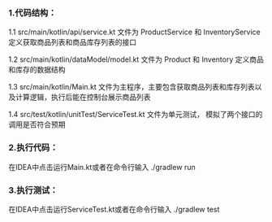 ### 1.代码结构：
1.1 src/main/kotlin/api/service.kt 文件为 ProductService 和 InventoryService 定义获取商品列表和商品库存列表的接口

1.2 src/main/kotlin/dataModel/model.kt 文件为 Product 和 Inventory 定义商品和库存的数据结构

1.3 src/main/kotlin/Main.kt 文件为主程序，主要包含获取商品列表和库存列表以及计算逻辑，执行后能在控制台展示商品列表

1.4 src/test/kotlin/unitTest/ServiceTest.kt  文件为单元测试， 模拟了两个接口的调用是否符合预期

### 2.执行代码：

在IDEA中点击运行Main.kt或者在命令行输入 ./gradlew run

### 3.执行测试：

在IDEA中点击运行ServiceTest.kt或者在命令行输入 ./gradlew test